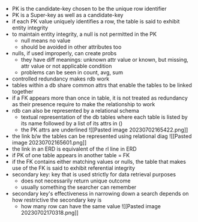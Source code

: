 - PK is the candidate-key chosen to be the unique row identifier
- PK is a Super-key as well as a candidate-key
- if each PK value uniquely identifies a row, the table is said to exhibit entity integrity
- to maintain entity integrity, a null is not permitted in the PK
	- null means no value
	- should be avoided in other attributes too
- nulls, if used improperly, can create probs
	- they have diff meanings: unknown attr value or known, but missing, attr value or not applicable condition
	- problems can be seen in count, avg, sum
- controlled redundancy makes rdb work
- tables within a db share common attrs that enable the tables to be linked together
- if a FK appears more than once in table, it is not treated as redundancy as their presence require to make the relationship to work
- rdb can also be represented by a relational schema
	- textual representation of the db tables where each table is listed by its name followed by a list of its attrs in \(\)
	- the PK attrs are underlined
![[Pasted image 20230702165422.png]]
- the link b/w the tables can be represented using relational diag
![[Pasted image 20230702165601.png]]
- the link in an ERD is equivalent of the rl line in ERD
- if PK of one table appears in another table = FK
- if the FK contains either matching values or nulls, the table that makes use of the FK is said to exhibit referential integrity
- secondary key: key that is used strictly for data retrieval purposes
	- does not necessarily return unique outcome
	- usually something the searcher can remember
- secondary key's effectiveness in narrowing down a search depends on how restrictive the secondary key is
	- how many row can have the same value
![[Pasted image 20230702170318.png]]